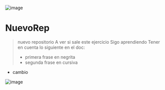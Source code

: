 
![image](https://user-images.githubusercontent.com/92409193/196016088-54bc2ceb-3c60-41a2-a454-79e9f1644de8.png)

# NuevoRep
> nuevo repositorio
> A ver si sale este ejercicio
> Sigo aprendiendo
> Tener en cuenta lo siguiente en el doc:
> * primera frase en negrita
> * segunda frase en cursiva
* cambio

![image](https://user-images.githubusercontent.com/92409193/196016672-9e624219-9a6d-4909-944a-de1680d7ecc3.png)




